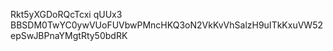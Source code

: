 Rkt5yXGDoRQcTcxi
qUUx3
BBSDM0TwYC0ywVUoFUVbwPMncHKQ3oN2VkKvVhSalzH9uITkKxuVW52epSwJBPnaYMgtRty50bdRK